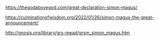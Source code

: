 https://thegodabovegod.com/great-declaration-simon-magus/

https://culminationofwisdom.org/2022/01/26/simon-magus-the-great-announcement/


http://gnosis.org/library/grs-mead/grsm_simon_magus.htm